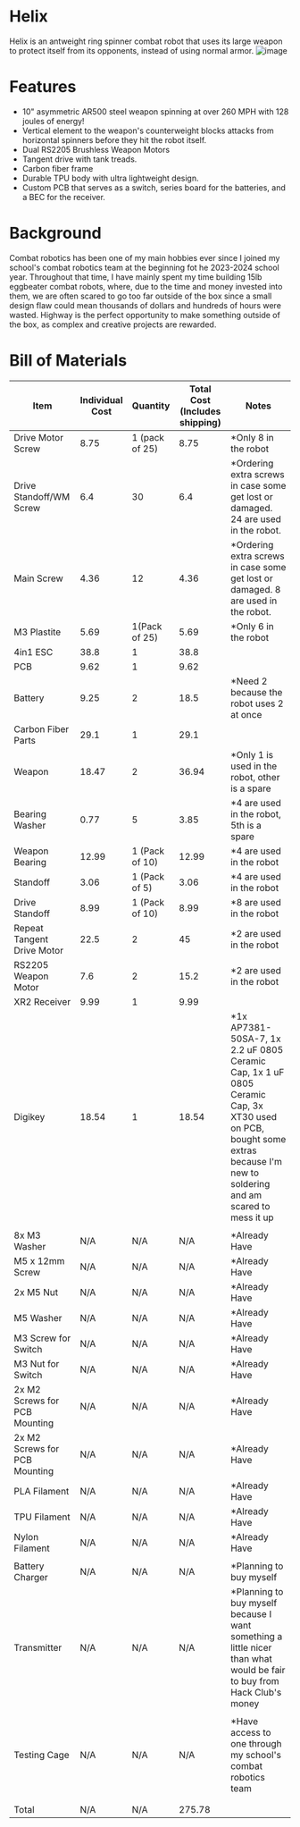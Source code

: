 # Helix
Helix is an antweight ring spinner combat robot that uses its large weapon to protect itself from its opponents, instead of using normal armor.
![image](https://github.com/user-attachments/assets/911e167e-81d3-4e85-b08e-15358828fd6b)

# Features

* 10" asymmetric AR500 steel weapon spinning at over 260 MPH with 128 joules of energy!
* Vertical element to the weapon's counterweight blocks attacks from horizontal spinners before they hit the robot itself.
* Dual RS2205 Brushless Weapon Motors
* Tangent drive with tank treads.
* Carbon fiber frame
* Durable TPU body with ultra lightweight design.
* Custom PCB that serves as a switch, series board for the batteries, and a BEC for the receiver.

# Background

Combat robotics has been one of my main hobbies ever since I joined my school's combat robotics team at the beginning fot he 2023-2024 school year. Throughout that time, I have mainly spent my time building 15lb eggbeater combat robots, where, due to the time and money invested into them, we are often scared to go too far outside of the box since a small design flaw could mean thousands of dollars and hundreds of hours were wasted. Highway is the perfect opportunity to make something outside of the box, as complex and creative projects are rewarded. 

# Bill of Materials

|Item                         |Individual Cost|Quantity      |Total Cost (Includes shipping)|Notes                                                                                                                                                                   |
|-----------------------------|---------------|--------------|------------------------------|-------------------------------------------------------------------------------------------------------------------------------------------------------------------------|
|Drive Motor Screw            |8.75           |1 (pack of 25)|8.75                          |*Only 8 in the robot                                                                                                                                                     |
|Drive Standoff/WM Screw      |6.4            |30            |6.4                           |*Ordering extra screws in case some get lost or damaged. 24 are used in the robot.                                                                                       |
|Main Screw                   |4.36           |12            |4.36                          |*Ordering extra screws in case some get lost or damaged. 8 are used in the robot.                                                                                        |
|M3 Plastite                  |5.69           |1(Pack of 25) |5.69                          |*Only 6 in the robot                                                                                                                                                     |
|4in1 ESC                     |38.8           |1             |38.8                          |                                                                                                                                                                         |
|PCB                          |9.62           |1             |9.62                          |                                                                                                                                                                         |
|Battery                      |9.25           |2             |18.5                          |*Need 2 because the robot uses 2 at once                                                                                                                                 |
|Carbon Fiber Parts           |29.1           |1             |29.1                          |                                                                                                                                                                         |
|Weapon                       |18.47          |2             |36.94                         |*Only 1 is used in the robot, other is a spare                                                                                                                           |
|Bearing Washer               |0.77           |5             |3.85                          |*4 are used in the robot, 5th is a spare                                                                                                                                 |
|Weapon Bearing               |12.99          |1 (Pack of 10)|12.99                         |*4 are used in the robot                                                                                                                                                 |
|Standoff                     |3.06           |1 (Pack of 5) |3.06                          |*4 are used in the robot                                                                                                                                                 |
|Drive Standoff               |8.99           |1 (Pack of 10)|8.99                          |*8 are used in the robot                                                                                                                                                 |
|Repeat Tangent Drive Motor   |22.5           |2             |45                            |*2 are used in the robot                                                                                                                                                 |
|RS2205 Weapon Motor          |7.6            |2             |15.2                          |*2 are used in the robot                                                                                                                                                 |
|XR2 Receiver                 |9.99           |1             |9.99                          |                                                                                                                                                                         |
|Digikey                      |18.54          |1             |18.54                         |*1x AP7381-50SA-7, 1x 2.2 uF 0805 Ceramic Cap, 1x 1 uF 0805 Ceramic Cap, 3x XT30 used on PCB, bought some extras because I'm new to soldering and am scared to mess it up|
|                             |               |              |                              |                                                                                                                                                                         |
|8x M3 Washer                 |N/A            |N/A           |N/A                           |*Already Have                                                                                                                                                            |
|M5 x 12mm Screw              |N/A            |N/A           |N/A                           |*Already Have                                                                                                                                                            |
|2x M5 Nut                    |N/A            |N/A           |N/A                           |*Already Have                                                                                                                                                            |
|M5 Washer                    |N/A            |N/A           |N/A                           |*Already Have                                                                                                                                                            |
|M3 Screw for Switch          |N/A            |N/A           |N/A                           |*Already Have                                                                                                                                                            |
|M3 Nut for Switch            |N/A            |N/A           |N/A                           |*Already Have                                                                                                                                                            |
|2x M2 Screws for PCB Mounting|N/A            |N/A           |N/A                           |*Already Have                                                                                                                                                            |
|2x M2 Screws for PCB Mounting|N/A            |N/A           |N/A                           |*Already Have                                                                                                                                                            |
|PLA Filament                 |N/A            |N/A           |N/A                           |*Already Have                                                                                                                                                            |
|TPU Filament                 |N/A            |N/A           |N/A                           |*Already Have                                                                                                                                                            |
|Nylon Filament               |N/A            |N/A           |N/A                           |*Already Have                                                                                                                                                            |
|                             |               |              |                              |                                                                                                                                                                         |
|Battery Charger              |N/A            |N/A           |N/A                           |*Planning to buy myself                                                                                                                                                  |
|Transmitter                  |N/A            |N/A           |N/A                           |*Planning to buy myself because I want something a little nicer than what would be fair to buy from Hack Club's money                                                    |
|                             |               |              |                              |                                                                                                                                                                         |
|Testing Cage                 |N/A            |N/A           |N/A                           |*Have access to one through my school's combat robotics team                                                                                                             |
|                             |               |              |                              |                                                                                                                                                                         |
|                             |               |              |                              |                                                                                                                                                                         |
|Total                        |N/A            |N/A           |275.78                        |                                                                                                                                                                         |
